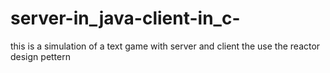 # server-in_java-client-in_c-
this is a simulation of a text game with server and client the use the reactor design pettern
